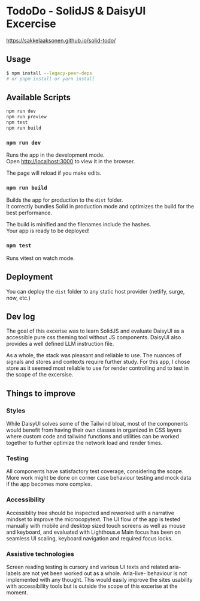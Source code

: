 # TodoDo - SolidJS & DaisyUI Excercise

https://sakkelaaksonen.github.io/solid-todo/

## Usage

```bash
$ npm install --legacy-peer-deps
# or pnpm install or yarn install
```

## Available Scripts

```bash
npm run dev
npm run preview
npm test
npm run build

```

### `npm run dev`

Runs the app in the development mode.<br>
Open [http://localhost:3000](http://localhost:3000) to view it in the browser.

The page will reload if you make edits.<br>

### `npm run build`

Builds the app for production to the `dist` folder.<br>
It correctly bundles Solid in production mode and optimizes the build for the best performance.

The build is minified and the filenames include the hashes.<br>
Your app is ready to be deployed!

### `npm test`

Runs vitest on watch mode.

## Deployment

You can deploy the `dist` folder to any static host provider (netlify, surge, now, etc.)

## Dev log

The goal of this excerise was to learn SolidJS and evaluate DaisyUI as a accessible pure css theming tool without JS components. DaisyUI also provides a well defined LLM instruction file.

As a whole, the stack was pleasant and reliable to use.
The nuances of signals and stores and contexts require further study. For this app, I chose store as it seemed most reliable to
use for render controlling and to test in the scope of the excersise.

## Things to improve

### Styles

While DaisyUI solves some of the Tailwind bloat, most of the components would benefit from having their own classes in organized in CSS layers where custom code and tailwind functions and utilities can be worked together to further optimize the network load and render times.

### Testing

All components have satisfactory test coverage, considering the scope. More work might be done on corner case behaviour testing and mock data if the app becomes more complex.

### Accessibility

Accessiblity tree should be inspected and reworked with a narrative mindset to improve the microcopytext. The UI flow of the app is tested manually with mobile and desktop sized touch screens as well as mouse and keyboard, and evaluated with Lighthous.e Main focus has been on seamless UI scaling, keyboard navigation and required focus locks.

### Assistive technologies

Screen reading testing is cursory and various UI texts and related aria-labels are not yet been worked out as a whole.
Aria-live- behaviour is not implemented with any thought.
This would easily improve the sites usability with accessibility tools but is outside the scope of this excerise at the moment.
